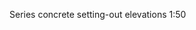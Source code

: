 <span class="transform-to-uppercase">Series concrete setting-out elevations <span class="highlight-red">1:50</span></span>